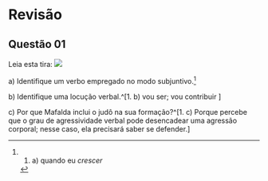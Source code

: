 # Revisão


## Questão 01
Leia esta tira:
![](https://deixeseacreditar.wordpress.com/wp-content/uploads/2015/10/mafalda2.jpg)


a) Identifique um verbo empregado no modo subjuntivo.[^1a]

[^1a]: 1. a) quando eu *crescer*

b) Identifique uma locução verbal.^[1. b)  vou ser; vou contribuir ]

c) Por que Mafalda inclui o judô na sua formação?^[1. c) Porque percebe que o grau de agressividade verbal pode desencadear uma agressão corporal; nesse caso, ela precisará saber se defender.]




